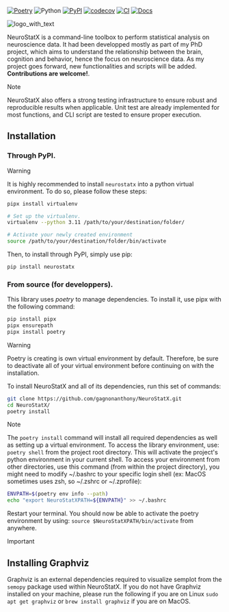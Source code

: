 [![Poetry](https://img.shields.io/endpoint?url=https://python-poetry.org/badge/v0.json)](https://python-poetry.org/)
![Python](https://img.shields.io/badge/Python-3.10/3.11-blue)
[![PyPI](https://badge.fury.io/py/NeuroStatX.svg)](https://badge.fury.io/py/NeuroStatX)
[![codecov](https://codecov.io/gh/gagnonanthony/NeuroStatX/graph/badge.svg?token=7P0QUI6B8U)](https://codecov.io/gh/gagnonanthony/NeuroStatX)
[![CI](https://github.com/gagnonanthony/NeuroStatX/actions/workflows/build-dev.yml/badge.svg?branch=main)](https://github.com/gagnonanthony/NeuroStatX/actions/workflows/build-dev.yml)
[![Docs](https://github.com/gagnonanthony/NeuroStatX/actions/workflows/deploy.yml/badge.svg?branch=main)](https://github.com/gagnonanthony/NeuroStatX/actions/workflows/build-dev.yml)

![logo_with_text](https://github.com/gagnonanthony/NeuroStatX/assets/79757265/def2209e-e494-4427-9c3c-b8349c0c289b)


NeuroStatX is a command-line toolbox to perform statistical analysis on
neuroscience data. It had been developped mostly as part of my PhD project,
which aims to understand the relationship between the brain, cognition and
behavior, hence the focus on neuroscience data. As my project goes forward,
new functionalities and scripts will be added. **Contributions are welcome!**.

> [!NOTE] 
> NeuroStatX also offers a strong testing infrastructure to ensure robust and
> reproducible results when applicable. Unit test are already implemented for
> most functions, and CLI script are tested to ensure proper execution.

## Installation

### Through PyPI.

> [!WARNING]
> It is highly recommended to install `neurostatx` into a python virtual
> environment. To do so, please follow these steps:
> ```bash
> pipx install virtualenv
>
> # Set up the virtualenv.
> virtualenv --python 3.11 /path/to/your/destination/folder/
>
> # Activate your newly created environment
> source /path/to/your/destination/folder/bin/activate
> ```

Then, to install through PyPI, simply use pip:
```bash
pip install neurostatx
```

### From source (for developpers).

This library uses *poetry* to manage dependencies. To install it, use pipx with
the following command:

```bash
pip install pipx
pipx ensurepath
pipx install poetry
```

> [!WARNING]
> Poetry is creating is own virtual environment by default. Therefore, be sure
> to deactivate all of your virtual environment before continuing on with the
> installation.

To install NeuroStatX and all of its dependencies, run this set of commands:

```bash
git clone https://github.com/gagnonanthony/NeuroStatX.git
cd NeuroStatX/
poetry install
```

> [!NOTE]
> The `poetry install` command will install all required dependencies as well
> as setting up a virtual environment. To access the library environment, use:
> `poetry shell` from the project root directory. This will activate the
> project's python environment in your current shell.
> To access your environment from other directories, use this command (from
> within the project directory), you might need to modify ~/.bashrc to your 
> specific login shell (ex: MacOS sometimes uses zsh, so ~/.zshrc or
> ~/.zprofile):
```bash
ENVPATH=$(poetry env info --path)
echo "export NeuroStatXPATH=${ENVPATH}" >> ~/.bashrc
```
Restart your terminal. You should now be able to activate the poetry
environment by using: `source $NeuroStatXPATH/bin/activate` from anywhere.

> [!IMPORTANT]
> ## Installing Graphviz
> Graphviz is an external dependencies required to visualize semplot from the
> ``semopy`` package used within NeuroStatX. If you do not have Graphviz
> installed on your machine, please run the following if you are on Linux
> `sudo apt get graphviz` or `brew install graphviz` if you are on MacOS.
